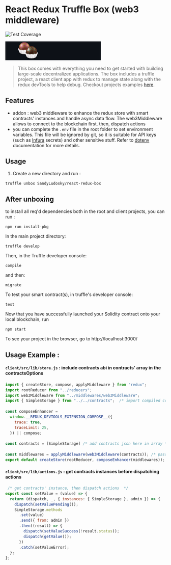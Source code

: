 # React Redux Truffle Box (web3 middleware)

![Test Coverage](https://img.shields.io/endpoint?url=https://gist.githubusercontent.com/SandyLudosky/f983a2fd1fb32e4ce65f57f5fee0bd2b/raw/react-redux-box__heads_main.json)


<img src="./box-img-sm.png" alt="react-redux box image" title="react-redux_logo" width="300" />

> This box comes with everything you need to get started with building large-scale decentralized applications. The box includes a truffle project, a react client app with redux to manage state along with the redux devTools to help debug. Checkout projects examples [here](https://github.com/SandyLudosky/Truffle-examples).

## Features
  - addon : web3 middleware to enhance the redux store with smart contracts' instances and handle async data flow. The web3Middleware allows to connect to the blockchain first. then, dispatch actions
  - you can complete the `.env` file in the root folder to set environment variables. This file will be ignored by git, so it is suitable for API keys (such as [Infura](https://infura.io/) secrets) and other sensitive stuff. Refer to [dotenv](https://github.com/motdotla/dotenv) documentation for more details.

## Usage

1. Create a new directory and run :

```
truffle unbox SandyLudosky/react-redux-box
```

## After unboxing

to install all req'd dependencies both in the root and client projects, you can run :

```
npm run install-pkg 
```

In the main project directory:

```
truffle develop
```

Then, in the Truffle developer console:

```
compile
```

and then:

```
migrate
```

To test your smart contract(s), in truffle's developer console:

```
test
```

Now that you have successfully launched your Solidity contract onto your local blockchain, run

```
npm start
```

To see your project in the browser, go to http://localhost:3000/

## Usage Example :

#### `client/src/lib/store.js` : include contracts abi in contracts' array in the contractsOptions

```jsx
import { createStore, compose, applyMiddleware } from "redux";
import rootReducer from "../reducers";
import web3Middleware from "../middlewares/web3Middleware";
import { SimpleStorage } from "../../contracts";  /* import compiled contracts' json here */

const composeEnhancer =
  window.__REDUX_DEVTOOLS_EXTENSION_COMPOSE__({
    trace: true,
    traceLimit: 25,
  }) || compose;

const contracts = [SimpleStorage] /* add contracts json here in array */

const middlewares = applyMiddleware(web3Middleware(contracts)); /* pass array as param in the web3Middleware  */
export default createStore(rootReducer, composeEnhancer(middlewares));

```

#### `client/src/lib/actions.js` : get contracts instances before dispatching actions

```jsx
 /* get contracts' instance, then dispatch actions  */
export const setValue = (value) => {
  return (dispatch, _, { instances: { SimpleStorage }, admin }) => {  
    dispatch(setValuePending());
    SimpleStorage.methods
      .set(value)
      .send({ from: admin })
      .then((result) => {
        dispatch(setValueSuccess(!result.status));
        dispatch(getValue());
      })
      .catch(setValueError);
  };
};

```



